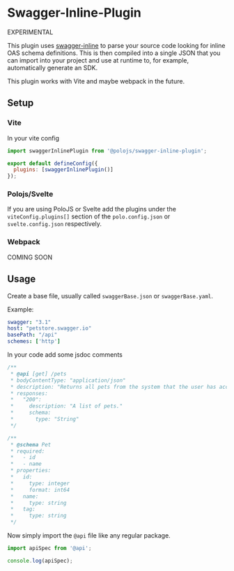 # Swagger-Inline-Plugin

EXPERIMENTAL

This plugin uses [swagger-inline](https://www.npmjs.com/package/swagger-inline) to parse your source code looking for inline OAS schema definitions.
This is then compiled into a single JSON that you can import into your project and use at runtime to, for example, automatically generate an SDK.

This plugin works with Vite and maybe webpack in the future.

## Setup

### Vite

In your vite config
```js
import swaggerInlinePlugin from '@polojs/swagger-inline-plugin';

export default defineConfig({
  plugins: [swaggerInlinePlugin()]
});
```

### Polojs/Svelte

If you are using PoloJS or Svelte add the plugins under the `viteConfig.plugins[]` section of the `polo.config.json` or `svelte.config.json` respectively.

### Webpack

COMING SOON

## Usage

Create a base file, usually called `swaggerBase.json` or `swaggerBase.yaml`.

Example:

```yml
swagger: "3.1"
host: "petstore.swagger.io"
basePath: "/api"
schemes: ['http']
```

In your code add some jsdoc comments 

```js
/**
 * @api [get] /pets
 * bodyContentType: "application/json"
 * description: "Returns all pets from the system that the user has access to"
 * responses:
 *   "200":
 *     description: "A list of pets."
 *     schema:
 *       type: "String"
 */

/**
 * @schema Pet
 * required:
 *   - id
 *   - name
 * properties:
 *   id:
 *     type: integer
 *     format: int64
 *   name:
 *     type: string
 *   tag:
 *     type: string
 */
```

Now simply import the `@api` file like any regular package.

```js
import apiSpec from '@api';

console.log(apiSpec);
```